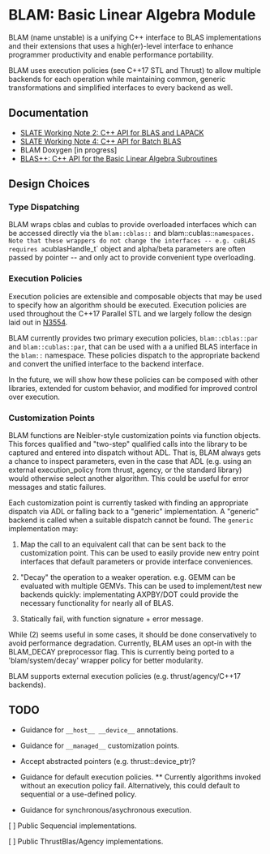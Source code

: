 BLAM: Basic Linear Algebra Module
=================================

BLAM (name unstable) is a unifying C++ interface to BLAS implementations and their extensions that uses a high(er)-level interface to enhance programmer productivity and enable performance portability.

BLAM uses execution policies (see C++17 STL and Thrust) to allow multiple backends for each operation while maintaining common, generic transformations and simplified interfaces to every backend as well.

Documentation
-------------

* [SLATE Working Note 2: C++ API for BLAS and LAPACK](http://www.icl.utk.edu/publications/swan-002)
* [SLATE Working Note 4: C++ API for Batch BLAS](http://www.icl.utk.edu/publications/swan-004)
* BLAM Doxygen [in progress]
* [BLAS++: C++ API for the Basic Linear Algebra Subroutines](https://bitbucket.org/icl/blaspp)

Design Choices
--------------

### Type Dispatching

BLAM wraps cblas and cublas to provide overloaded interfaces which can be accessed directly via the `blam::cblas::` and blam::cublas::` namespaces. Note that these wrappers do not change the interfaces -- e.g. cuBLAS requires a `cublasHandle_t` object and alpha/beta parameters are often passed by pointer -- and only act to provide convenient type overloading.

### Execution Policies

Execution policies are extensible and composable objects that may be used to specify how an algorithm should be executed. Execution policies are used throughout the C++17 Parallel STL and we largely follow the design laid out in [N3554](http://www.open-std.org/jtc1/sc22/wg21/docs/papers/2013/n3554.pdf).

BLAM currently provides two primary execution policies, `blam::cblas::par` and `blam::cublas::par`, that can be used with a a unified BLAS interface in the `blam::` namespace. These policies dispatch to the appropriate backend and convert the unified interface to the backend interface.

In the future, we will show how these policies can be composed with other libraries, extended for custom behavior, and modified for improved control over execution.

### Customization Points

BLAM functions are Neibler-style customization points via function objects. This forces qualified and "two-step" qualified calls into the library to be captured and entered into dispatch without ADL. That is, BLAM always gets a chance to inspect parameters, even in the case that ADL (e.g. using an external execution_policy from thrust, agency, or the standard library) would otherwise select another algorithm. This could be useful for error messages and static failures.

Each customization point is currently tasked with finding an appropriate dispatch via ADL or falling back to a "generic" implementation. A "generic" backend is called when a suitable dispatch cannot be found. The `generic` implementation may:

1. Map the call to an equivalent call that can be sent back to the customization point. This can be used to easily provide new entry point interfaces that default parameters or provide interface conveniences.

2. "Decay" the operation to a weaker operation. e.g. GEMM can be evaluated with multiple GEMVs. This can be used to implement/test new backends quickly: implementating AXPBY/DOT could provide the necessary functionality for nearly all of BLAS.

3. Statically fail, with function signature + error message.

While (2) seems useful in some cases, it should be done conservatively to avoid performance degradation. Currently, BLAM uses an opt-in with the BLAM_DECAY preprocessor flag. This is currently being ported to a 'blam/system/decay' wrapper policy for better modularity.

BLAM supports external execution policies (e.g. thrust/agency/C++17 backends).


TODO
----

* Guidance for `__host__ __device__` annotations.

* Guidance for `__managed__` customization points.

* Accept abstracted pointers (e.g. thrust::device_ptr)?

* Guidance for default execution policies.
** Currently algorithms invoked without an execution policy fail. Alternatively, this could default to sequential or a use-defined policy.

* Guidance for synchronous/asychronous execution.

[ ] Public Sequencial implementations.

[ ] Public ThrustBlas/Agency implementations.
